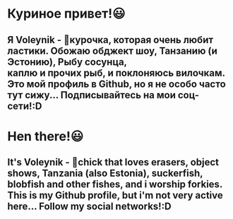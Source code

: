 # Куриное привет!😃 <br>
## Я Voleynik - 🐔курочка, которая очень любит ластики. Обожаю обджект шоу, Танзанию (и Эстонию), Рыбу сосунца,<br> каплю и прочих рыб, и **поклоняюсь вилочкам**. Это мой профиль в Github, но я не особо часто тут сижу... Подписывайтесь на мои соц-сети!:D <br>
# Hen there!😃 <br>
## It's Voleynik - 🐔chick that loves erasers, object shows, Tanzania (also Estonia), suckerfish, blobfish and other fishes, and i **worship forkies**. This is my Github profile, but i'm not very active here... Follow my social networks!:D
